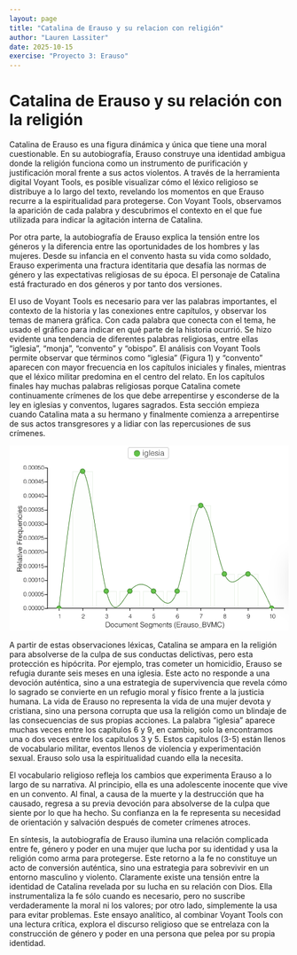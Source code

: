 ```yaml
---
layout: page
title: "Catalina de Erauso y su relacion con religión"
author: "Lauren Lassiter"
date: 2025-10-15
exercise: "Proyecto 3: Erauso"
---
```


# Catalina de Erauso y su relación con la religión

Catalina de Erauso es una figura dinámica y única que tiene una moral cuestionable. En su autobiografía, Erauso construye una identidad ambigua donde la religión funciona como un instrumento de purificación y justificación moral frente a sus actos violentos. A través de la herramienta digital Voyant Tools, es posible visualizar cómo el léxico religioso se distribuye a lo largo del texto, revelando los momentos en que Erauso recurre a la espiritualidad para protegerse. Con Voyant Tools, observamos la aparición de cada palabra y descubrimos el contexto en el que fue utilizada para indicar la agitación interna de Catalina. 

Por otra parte, la autobiografía de Erauso explica la tensión entre los géneros y la diferencia entre las oportunidades de los hombres y las mujeres. Desde su infancia en el convento hasta su vida como soldado, Erauso experimenta una fractura identitaria que desafía las normas de género y las expectativas religiosas de su época. El personaje de Catalina está fracturado en dos géneros y por tanto dos versiones.

El uso de Voyant Tools es necesario para ver las palabras importantes, el contexto de la historia y las conexiones entre capítulos, y observar los temas de manera gráfica. Con cada palabra que conecta con el tema, he usado el gráfico para indicar en qué parte de la historia ocurrió. Se hizo evidente  una tendencia de diferentes palabras religiosas, entre ellas “iglesia”, “monja”, “convento” y “obispo”. El análisis con Voyant Tools permite observar que términos como “iglesia” (Figura 1) y “convento” aparecen con mayor frecuencia en los capítulos iniciales y finales, mientras que el léxico militar predomina en el centro del relato. En los capítulos finales hay muchas palabras religiosas porque Catalina comete continuamente crímenes de los que debe arrepentirse y esconderse de la ley en iglesias y conventos, lugares sagrados. Esta sección empieza cuando Catalina mata a su hermano y finalmente comienza a arrepentirse de sus actos transgresores y a lidiar con las repercusiones de sus crímenes. 

![Grafico sobre la palabra iglesia](https://raw.githubusercontent.com/dh-miami/SPA_410_Fall25/refs/heads/main/assets/img/Lassiter.Iglesia.Imagen.png)

A partir de estas observaciones léxicas, Catalina se ampara en la religión para absolverse de la culpa de sus conductas delictivas, pero esta protección es hipócrita. Por ejemplo, tras cometer un homicidio, Erauso se refugia durante seis meses en una iglesia. Este acto no responde a una devoción auténtica, sino a una estrategia de supervivencia que revela cómo lo sagrado se convierte en un refugio moral y físico frente a la justicia humana. La vida de Erauso no representa la vida de una mujer devota y cristiana, sino una persona corrupta que usa la religión como un blindaje de las consecuencias de sus propias acciones. La palabra “iglesia” aparece muchas veces entre los capítulos 6 y 9, en cambio, solo la encontramos una o dos veces entre los capítulos 3 y 5. Estos capítulos (3-5) están llenos de vocabulario militar, eventos llenos de violencia y experimentación sexual. Erauso solo usa la espiritualidad cuando ella la necesita. 

El vocabulario religioso refleja los cambios que experimenta Erauso a lo largo de su narrativa. Al principio, ella es una adolescente inocente que vive en un convento. Al final, a causa de la muerte y la destrucción que ha causado, regresa a su previa devoción para absolverse de la culpa que siente por lo que ha hecho. Su confianza en la fe representa su necesidad de orientación y salvación después de cometer crímenes atroces.

En síntesis, la autobiografía de Erauso ilumina una relación complicada entre fe, género y poder en una mujer que lucha por su identidad y usa la religión como arma para protegerse. Este retorno a la fe no constituye un acto de conversión auténtica, sino una estrategia para sobrevivir en un entorno masculino y violento. Claramente existe una tensión entre la identidad de Catalina revelada por su lucha en su relación con Dios. Ella instrumentaliza la fe sólo cuando es necesario, pero no suscribe verdaderamente la moral ni los valores; por otro lado, simplemente la usa para evitar problemas. Este ensayo analítico, al combinar Voyant Tools con una lectura crítica, explora el discurso religioso que se entrelaza con la construcción de género y poder en una persona que pelea por su propia identidad. 

